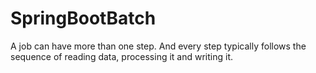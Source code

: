 # SpringBootBatch
A job can have more than one step. And every step typically follows the sequence of reading data, processing it and writing it.
